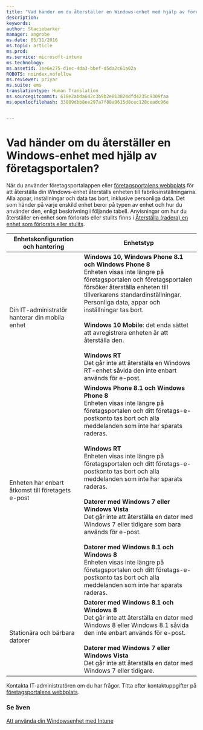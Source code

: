 ```yaml
---
title: "Vad händer om du återställer en Windows-enhet med hjälp av företagsportalen? | Microsoft Intune"
description: 
keywords: 
author: Staciebarker
manager: angrobe
ms.date: 05/31/2016
ms.topic: article
ms.prod: 
ms.service: microsoft-intune
ms.technology: 
ms.assetid: 1ee6e275-d1ec-4da3-bbef-d5da2c61a02a
ROBOTS: noindex,nofollow
ms.reviewer: priyar
ms.suite: ems
translationtype: Human Translation
ms.sourcegitcommit: 618e2abda642c3b9b2e813824dfd4235c9309faa
ms.openlocfilehash: 33809dbb8ee297a7f88a9615d8cec128ceadc96e


---
```



# Vad händer om du återställer en Windows-enhet med hjälp av företagsportalen?

När du använder företagsportalappen eller [företagsportalens webbplats](reset-your-device-cpwebsite.md) för att återställa din Windows-enhet återställs enheten till fabriksinställningarna. Alla appar, inställningar och data tas bort, inklusive personliga data. Det som händer på varje enskild enhet beror på typen av enhet och hur du använder den, enligt beskrivning i följande tabell. Anvisningar om hur du återställer en enhet som förlorats eller stulits finns i [Återställa (radera) en enhet som förlorats eller stulits](reset-erase-your-lost-or-stolen-device-windows.md).

|Enhetskonfiguration och hantering|Enhetstyp|
|---------------------------------------|---------------|
|Din IT-administratör hanterar din mobila enhet|**Windows 10, Windows Phone 8.1 och Windows Phone 8**</br>Enheten visas inte längre på företagsportalen och företagsportalen försöker återställa enheten till tillverkarens standardinställningar. Personliga data, appar och inställningar tas bort. <br /><br />**Windows 10 Mobile**: det enda sättet att avregistrera enheten är att återställa den.<br /><br />**Windows RT**<br />Det går inte att återställa en Windows RT-enhet såvida den inte enbart används för e-post.|
|Enheten har enbart åtkomst till företagets e-post|**Windows Phone 8.1 och Windows Phone 8**<br />Enheten visas inte längre på företagsportalen och ditt företags-e-postkonto tas bort och alla meddelanden som inte har sparats raderas.<br /><br />**Windows RT**<br />Enheten visas inte längre på företagsportalen och ditt företags-e-postkonto tas bort och alla meddelanden som inte har sparats raderas.<br /><br />**Datorer med Windows 7 eller Windows Vista**<br />Det går inte att återställa en dator med Windows 7 eller tidigare som bara används för e-post.<br /><br />**Datorer med Windows 8.1 och Windows 8**<br />Enheten visas inte längre på företagsportalen och ditt företags-e-postkonto tas bort och alla meddelanden som inte har sparats raderas.|
|Stationära och bärbara datorer|**Datorer med Windows 8.1 och Windows 8**<br />Det går inte att återställa en dator med Windows 8 eller Windows 8.1 såvida den inte enbart används för e-post.<br /><br />**Datorer med Windows 7 eller Windows Vista**<br />Det går inte att återställa en dator med Windows 7 eller tidigare.|

Kontakta IT-administratören om du har frågor. Titta efter kontaktuppgifter på [företagsportalens webbplats](http://portal.manage.microsoft.com).

### Se även
[Att använda din Windowsenhet med Intune](using-your-windows-device-with-intune.md)



<!--HONumber=Jul16_HO4-->


